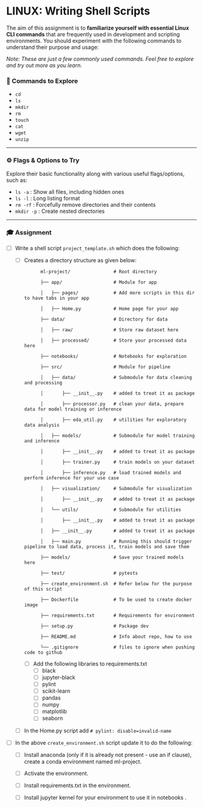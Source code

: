# LINUX: Writing Shell Scripts 


The aim of this assignment is to **familiarize yourself with essential Linux CLI commands** that are frequently used in development and scripting environments. You should experiment with the following commands to understand their purpose and usage:  

*Note: These are just a few commonly used commands. Feel free to explore and try out more as you learn.*

### 📂 Commands to Explore

- `cd`
- `ls`
- `mkdir`
- `rm`
- `touch`
- `cat`
- `wget`
- `unzip`

---

### ⚙️ Flags & Options to Try

Explore their basic functionality along with various useful flags/options, such as:

- `ls -a` : Show all files, including hidden ones
- `ls -l` : Long listing format
- `rm -rf` : Forcefully remove directories and their contents
- `mkdir -p` : Create nested directories


---
### 🎓 Assignment

- [ ] Write a shell script `project_template.sh` which does the following: 

  - [ ] Creates a directory structure as given below: 

              ml-project/                # Root directory
              
              ├── app/                   # Module for app
              
              │   ├── pages/             # Add more scripts in this dir to have tabs in your app
              
              │   ├── Home.py            # Home page for your app
              
              ├── data/                  # Directory for data
              
              │   ├── raw/               # Store raw dataset here           
              
              │   ├── processed/         # Store your processed data here        
              
              ├── notebooks/             # Notebooks for exploration
              
              ├── src/                   # Module for pipeline
              
              │   ├── data/              # Submodule for data cleaning and processing
        
              │       ├── __init__.py    # added to treat it as package
        
              │       ├── processor.py   # clean your data, prepare data for model training or inference
        
              │       ├── eda_util.py    # utilities for exploratory data analysis         
              
              │   ├── models/            # Submodule for model training and inference
        
              │       ├── __init__.py    # added to treat it as package
        
              │       ├── trainer.py     # train models on your dataset
              
              │       ├── inference.py   # load trained models and perform inference for your use case
              
              │   ├── visualization/     # Submodule for visualization

              │       ├── __init__.py    # added to treat it as package
           
              │   └── utils/             # Submodule for utilities
        
              │       ├── __init__.py    # added to treat it as package
        
              │   ├── __init__.py        # added to treat it as package
        
              │   ├── main.py            # Running this should trigger pipeline to load data, process it, train models and save them             
              
              ├── models/                # Save your trained models here     
              
              ├── test/                  # pytests
        
              ├── create_environment.sh  # Refer below for the purpose of this script                
              
              ├── Dockerfile             # To be used to create docker image
              
              ├── requirements.txt       # Requirements for environment
              
              ├── setup.py               # Package dev
              
              ├── README.md              # Info about repo, how to use
              
              └── .gitignore             # files to ignore when pushing code to github
        
    - [ ] Add the following libraries to requirements.txt
      - [ ] black
      - [ ] jupyter-black
      - [ ] pylint
      - [ ] scikit-learn
      - [ ] pandas
      - [ ] numpy
      - [ ] matplotlib
      - [ ] seaborn
  - [ ] In the Home.py script add `# pylint: disable=invalid-name` 


- [ ] In the above `create_environment.sh` script update it to do the following:
  - [ ] Install anaconda (only if it is already not present - use an if clause), create a conda environment named ml-project.
  - [ ] Activate the environment.
  - [ ] Install requirements.txt in the environment.
  - [ ] Install jupyter kernel for your environment to use it in notebooks .

 
